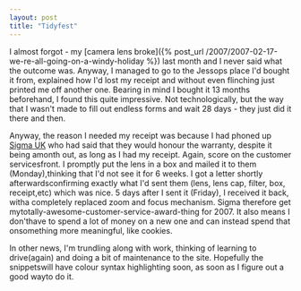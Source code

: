```yaml
---
layout: post
title: "Tidyfest"
---
```


I almost forgot - my [camera lens broke]({% post_url /2007/2007-02-17-we-re-all-going-on-a-windy-holiday %}) last month
and I never said what the outcome was. Anyway, I managed to go to the Jessops place I'd bought it from, explained how
I'd lost my receipt and without even flinching just printed me off another one. Bearing in mind I bought it 13 months
beforehand, I found this quite impressive. Not technologically, but the way that I wasn't made to fill out endless forms
and wait 28 days - they just did it there and then.

Anyway, the reason I needed my receipt was because I had phoned up [Sigma UK][2] who had said that they would honour the
warranty, despite it being amonth out, as long as I had my receipt. Again, score on the customer servicesfront. I
promptly put the lens in a box and mailed it to them (Monday),thinking that I'd not see it for 6 weeks. I got a letter
shortly afterwardsconfirming exactly what I'd sent them (lens, lens cap, filter, box, receipt,etc) which was nice. 5
days after I sent it (Friday), I received it back, witha completely replaced zoom and focus mechanism. Sigma therefore
get mytotally-awesome-customer-service-award-thing for 2007. It also means I don'thave to spend a lot of money on a new
one and can instead spend that onsomething more meaningful, like cookies.

In other news, I'm trundling along with work, thinking of learning to drive(again) and doing a bit of maintenance to the
site. Hopefully the snippetswill have colour syntax highlighting soon, as soon as I figure out a good wayto do it.

[2]: http://www.sigma-imaging-uk.com/
